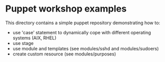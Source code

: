 # Puppet workshop examples

This directory contains a simple puppet repository demonstrating how to:

* use 'case' statement to dynamically cope with different operating systems (AIX, RHEL)
* use stage
* use module and templates (see modules/sshd and modules/sudoers)
* create custom resource (see modules/purposes)
